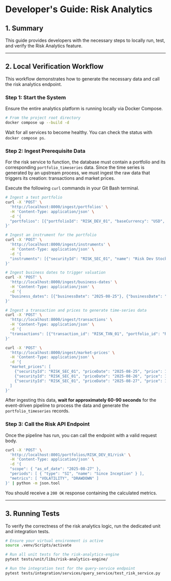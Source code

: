 
# Developer's Guide: Risk Analytics

## 1. Summary

This guide provides developers with the necessary steps to locally run, test, and verify the Risk Analytics feature.

---

## 2. Local Verification Workflow

This workflow demonstrates how to generate the necessary data and call the risk analytics endpoint.

### Step 1: Start the System

Ensure the entire analytics platform is running locally via Docker Compose.

```bash
# From the project root directory
docker compose up --build -d
````

Wait for all services to become healthy. You can check the status with `docker compose ps`.

### Step 2: Ingest Prerequisite Data

For the risk service to function, the database must contain a portfolio and its corresponding `portfolio_timeseries` data. Since the time series is generated by an upstream process, we must ingest the raw data that triggers its creation: transactions and market prices.

Execute the following `curl` commands in your Git Bash terminal.

```bash
# Ingest a test portfolio
curl -X 'POST' \
  'http://localhost:8000/ingest/portfolios' \
  -H 'Content-Type: application/json' \
  -d '{
  "portfolios": [{"portfolioId": "RISK_DEV_01", "baseCurrency": "USD", "openDate": "2025-01-01", "cifId": "RISK_DEV_CIF", "status": "ACTIVE", "riskExposure":"High", "investmentTimeHorizon":"Long", "portfolioType":"Discretionary", "bookingCenter":"SG"}]
}'

# Ingest an instrument for the portfolio
curl -X 'POST' \
  'http://localhost:8000/ingest/instruments' \
  -H 'Content-Type: application/json' \
  -d '{
  "instruments": [{"securityId": "RISK_SEC_01", "name": "Risk Dev Stock", "isin": "US_RISK_DEV", "instrumentCurrency": "USD", "productType": "Equity"}]
}'

# Ingest business dates to trigger valuation
curl -X 'POST' \
  'http://localhost:8000/ingest/business-dates' \
  -H 'Content-Type: application/json' \
  -d '{
  "business_dates": [{"businessDate": "2025-08-25"}, {"businessDate": "2025-08-26"}, {"businessDate": "2025-08-27"}]
}'

# Ingest a transaction and prices to generate time-series data
curl -X 'POST' \
  'http://localhost:8000/ingest/transactions' \
  -H 'Content-Type: application/json' \
  -d '{
  "transactions": [{"transaction_id": "RISK_TXN_01", "portfolio_id": "RISK_DEV_01", "security_id": "RISK_SEC_01", "transaction_date": "2025-08-25T10:00:00Z", "transaction_type": "BUY", "quantity": 100, "price": 100, "gross_transaction_amount": 10000, "trade_currency": "USD", "currency": "USD"}]
}'

curl -X 'POST' \
  'http://localhost:8000/ingest/market-prices' \
  -H 'Content-Type: application/json' \
  -d '{
  "market_prices": [
    {"securityId": "RISK_SEC_01", "priceDate": "2025-08-25", "price": 101.0, "currency": "USD"},
    {"securityId": "RISK_SEC_01", "priceDate": "2025-08-26", "price": 102.0, "currency": "USD"},
    {"securityId": "RISK_SEC_01", "priceDate": "2025-08-27", "price": 101.5, "currency": "USD"}
  ]
}'
```

After ingesting this data, **wait for approximately 60-90 seconds** for the event-driven pipeline to process the data and generate the `portfolio_timeseries` records.

### Step 3: Call the Risk API Endpoint

Once the pipeline has run, you can call the endpoint with a valid request body.

```bash
curl -X 'POST' \
  'http://localhost:8001/portfolios/RISK_DEV_01/risk' \
  -H 'Content-Type: application/json' \
  -d '{
  "scope": { "as_of_date": "2025-08-27" },
  "periods": [ { "type": "SI", "name": "Since Inception" } ],
  "metrics": [ "VOLATILITY", "DRAWDOWN" ]
}' | python -m json.tool
```

You should receive a `200 OK` response containing the calculated metrics.

-----

## 3\. Running Tests

To verify the correctness of the risk analytics logic, run the dedicated unit and integration tests.

```bash
# Ensure your virtual environment is active
source .venv/Scripts/activate

# Run all unit tests for the risk-analytics-engine
pytest tests/unit/libs/risk-analytics-engine/

# Run the integration test for the query-service endpoint
pytest tests/integration/services/query_service/test_risk_service.py
```

 